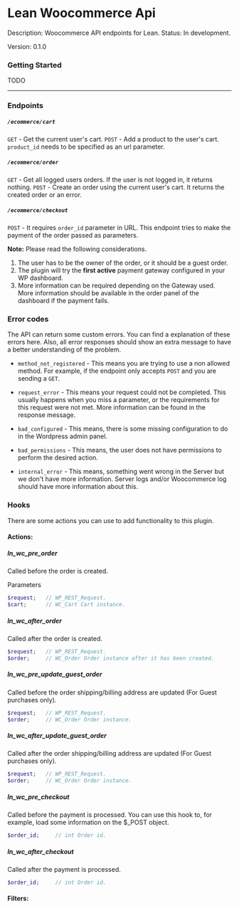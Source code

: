 # Lean Woocommerce Api
Description: Woocommerce API endpoints for Lean.
Status: In development.

Version: 0.1.0


### Getting Started
TODO

---
### Endpoints
##### `/ecommerce/cart`
`GET` - Get the current user's cart.
`POST` - Add a product to the user's cart. `product_id` needs to be specified as an url parameter.

##### `/ecommerce/order`
`GET` - Get all logged users orders. If the user is not logged in, it returns nothing.
`POST` - Create an order using the current user's cart. It returns the created order or an error.

##### `/ecommerce/checkout`
`POST` - It requires `order_id` parameter in URL. This endpoint tries to make the payment of the
order passed as parameters. 

**Note:** Please read the following considerations.

1. The user has to be the owner of the order, or it should be a guest order.
2. The plugin will try the **first active** payment gateway configured in your WP dashboard.
3. More information can be required depending on the Gateway used. More information should be available
 in the order panel of the dashboard if the payment fails.

### Error codes
The API can return some custom errors. You can find a explanation of
these errors here. Also, all error responses should show an extra message to have a better
understanding of the problem.

* `method_not_registered` - This means you are trying to use a non allowed method. For example, if the endpoint
only accepts `POST` and you are sending a `GET`.

* `request_error` - This means your request could not be completed. This usually happens when you miss a parameter, or
the requirements for this request were not met. More information can be found in the response message.

* `bad_configured` - This means, there is some missing configuration to do in the Wordpress admin panel.

* `bad_permissions` - This means, the user does not have permissions to perform the desired action.

* `internal_error` - This means, something went wrong in the Server but we don't have more information. Server logs
and/or Woocommerce log should have more information about this.

### Hooks
There are some actions you can use to add functionality to this plugin.

#### Actions:
##### ln_wc_pre_order
Called before the order is created.

Parameters
```php
$request;   // WP_REST_Request.
$cart;      // WC_Cart Cart instance.
```

##### ln_wc_after_order
Called after the order is created.
```php
$request;   // WP_REST_Request.
$order;     // WC_Order Order instance after it has been created.
```

##### ln_wc_pre_update_guest_order
Called before the order shipping/billing address are updated (For Guest purchases only).
```php
$request;   // WP_REST_Request.
$order;     // WC_Order Order instance.
```

##### ln_wc_after_update_guest_order
Called after the order shipping/billing address are updated (For Guest purchases only).
```php
$request;   // WP_REST_Request.
$order;     // WC_Order Order instance.
```

##### ln_wc_pre_checkout
Called before the payment is processed. You can use this hook to, for example, load some information on the $_POST object.
```php
$order_id;     // int Order id.
```

##### ln_wc_after_checkout
Called after the payment is processed.
```php
$order_id;     // int Order id.
```

#### Filters: